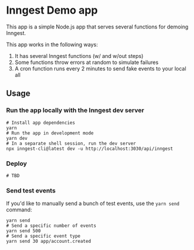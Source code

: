 # Inngest Demo app

This app is a simple Node.js app that serves several functions for demoing Inngest.

This app works in the following ways:

1. It has several Inngest functions (w/ and w/out steps)
2. Some functions throw errors at random to simulate failures
3. A cron function runs every 2 minutes to send fake events to your local all

## Usage

### Run the app locally with the Inngest dev server

```
# Install app dependencies
yarn
# Run the app in development mode
yarn dev
# In a separate shell session, run the dev server
npx inngest-cli@latest dev -u http://localhost:3030/api/inngest
```

### Deploy

```
# TBD
```

### Send test events

If you'd like to manually send a bunch of test events, use the `yarn send` command:

```shell
yarn send
# Send a specific number of events
yarn send 500
# Send a specific event type
yarn send 30 app/account.created
```
